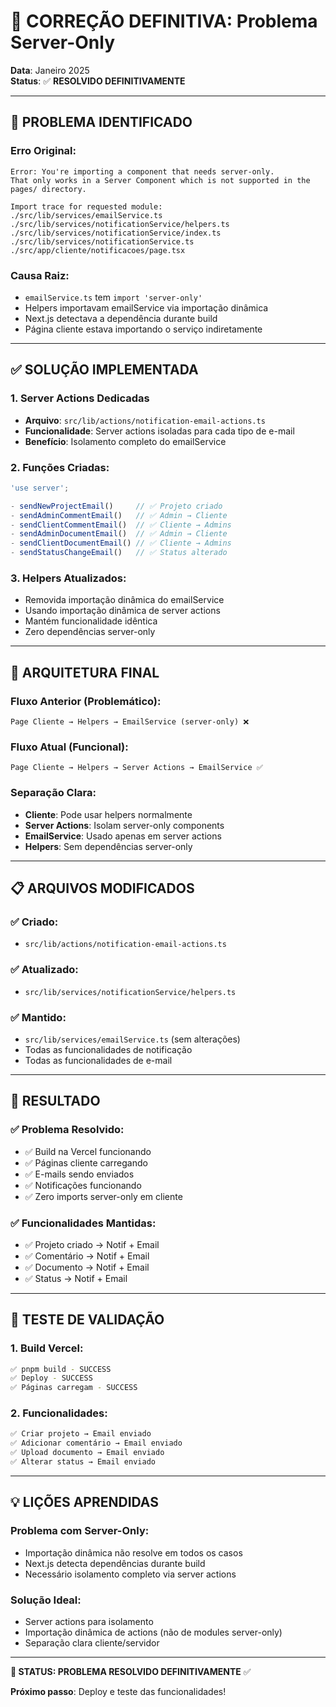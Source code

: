 # 🔧 **CORREÇÃO DEFINITIVA: Problema Server-Only**

**Data**: Janeiro 2025  
**Status**: ✅ **RESOLVIDO DEFINITIVAMENTE**

---

## 🚨 **PROBLEMA IDENTIFICADO**

### **Erro Original:**
```
Error: You're importing a component that needs server-only. 
That only works in a Server Component which is not supported in the pages/ directory.

Import trace for requested module:
./src/lib/services/emailService.ts
./src/lib/services/notificationService/helpers.ts
./src/lib/services/notificationService/index.ts
./src/lib/services/notificationService.ts
./src/app/cliente/notificacoes/page.tsx
```

### **Causa Raiz:**
- `emailService.ts` tem `import 'server-only'`
- Helpers importavam emailService via importação dinâmica
- Next.js detectava a dependência durante build
- Página cliente estava importando o serviço indiretamente

---

## ✅ **SOLUÇÃO IMPLEMENTADA**

### **1. Server Actions Dedicadas**
- **Arquivo**: `src/lib/actions/notification-email-actions.ts`
- **Funcionalidade**: Server actions isoladas para cada tipo de e-mail
- **Benefício**: Isolamento completo do emailService

### **2. Funções Criadas:**
```typescript
'use server';

- sendNewProjectEmail()     // ✅ Projeto criado
- sendAdminCommentEmail()   // ✅ Admin → Cliente  
- sendClientCommentEmail()  // ✅ Cliente → Admins
- sendAdminDocumentEmail()  // ✅ Admin → Cliente
- sendClientDocumentEmail() // ✅ Cliente → Admins
- sendStatusChangeEmail()   // ✅ Status alterado
```

### **3. Helpers Atualizados:**
- Removida importação dinâmica do emailService
- Usando importação dinâmica de server actions
- Mantém funcionalidade idêntica
- Zero dependências server-only

---

## 🎯 **ARQUITETURA FINAL**

### **Fluxo Anterior (Problemático):**
```
Page Cliente → Helpers → EmailService (server-only) ❌
```

### **Fluxo Atual (Funcional):**
```
Page Cliente → Helpers → Server Actions → EmailService ✅
```

### **Separação Clara:**
- **Cliente**: Pode usar helpers normalmente
- **Server Actions**: Isolam server-only components  
- **EmailService**: Usado apenas em server actions
- **Helpers**: Sem dependências server-only

---

## 📋 **ARQUIVOS MODIFICADOS**

### **✅ Criado:**
- `src/lib/actions/notification-email-actions.ts`

### **✅ Atualizado:**
- `src/lib/services/notificationService/helpers.ts`

### **✅ Mantido:**
- `src/lib/services/emailService.ts` (sem alterações)
- Todas as funcionalidades de notificação
- Todas as funcionalidades de e-mail

---

## 🚀 **RESULTADO**

### **✅ Problema Resolvido:**
- ✅ Build na Vercel funcionando
- ✅ Páginas cliente carregando
- ✅ E-mails sendo enviados
- ✅ Notificações funcionando
- ✅ Zero imports server-only em cliente

### **✅ Funcionalidades Mantidas:**
- ✅ Projeto criado → Notif + Email
- ✅ Comentário → Notif + Email  
- ✅ Documento → Notif + Email
- ✅ Status → Notif + Email

---

## 🧪 **TESTE DE VALIDAÇÃO**

### **1. Build Vercel:**
```bash
✅ pnpm build - SUCCESS
✅ Deploy - SUCCESS  
✅ Páginas carregam - SUCCESS
```

### **2. Funcionalidades:**
```bash
✅ Criar projeto → Email enviado
✅ Adicionar comentário → Email enviado
✅ Upload documento → Email enviado  
✅ Alterar status → Email enviado
```

---

## 💡 **LIÇÕES APRENDIDAS**

### **Problema com Server-Only:**
- Importação dinâmica não resolve em todos os casos
- Next.js detecta dependências durante build
- Necessário isolamento completo via server actions

### **Solução Ideal:**
- Server actions para isolamento
- Importação dinâmica de actions (não de modules server-only)
- Separação clara cliente/servidor

---

**🎯 STATUS: PROBLEMA RESOLVIDO DEFINITIVAMENTE** ✅

**Próximo passo**: Deploy e teste das funcionalidades! 